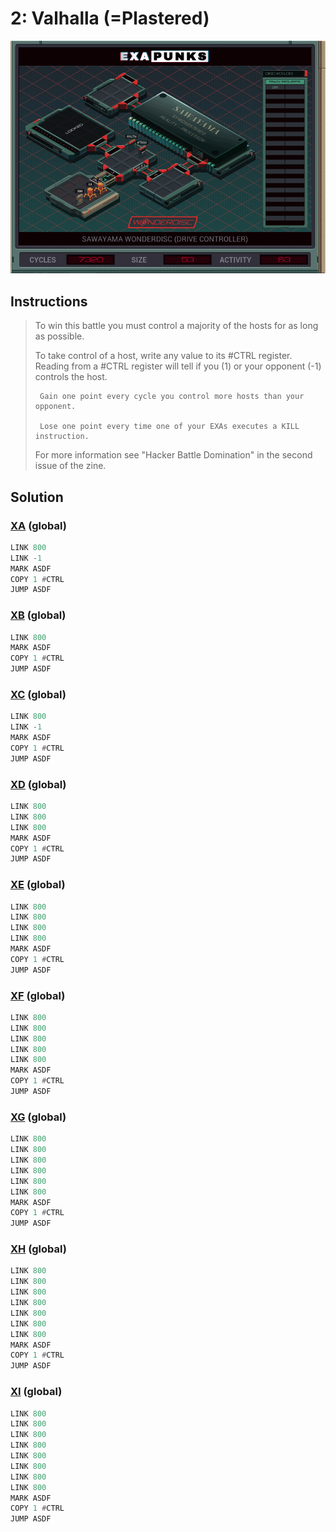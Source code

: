 # 2: Valhalla (=Plastered)

<div align="center"><img src="EXAPUNKS - Sawayama WonderDisc (7320, 53, 63, 2023-05-19-15-15-52).gif" /></div>

## Instructions
> To win this battle you must control a majority of the hosts for as long as possible. 
> 
> To take control of a host, write any value to its #CTRL register. Reading from a #CTRL register will tell if you (1) or your opponent (-1) controls the host.
> 
>      Gain one point every cycle you control more hosts than your opponent.
> 
>      Lose one point every time one of your EXAs executes a KILL instruction.
> 
> For more information see "Hacker Battle Domination" in the second issue of the zine.

## Solution

### [XA](XA.exa) (global)
```asm
LINK 800
LINK -1
MARK ASDF
COPY 1 #CTRL
JUMP ASDF
```

### [XB](XB.exa) (global)
```asm
LINK 800
MARK ASDF
COPY 1 #CTRL
JUMP ASDF
```

### [XC](XC.exa) (global)
```asm
LINK 800
LINK -1
MARK ASDF
COPY 1 #CTRL
JUMP ASDF
```

### [XD](XD.exa) (global)
```asm
LINK 800
LINK 800
LINK 800
MARK ASDF
COPY 1 #CTRL
JUMP ASDF
```

### [XE](XE.exa) (global)
```asm
LINK 800
LINK 800
LINK 800
LINK 800
MARK ASDF
COPY 1 #CTRL
JUMP ASDF
```

### [XF](XF.exa) (global)
```asm
LINK 800
LINK 800
LINK 800
LINK 800
LINK 800
MARK ASDF
COPY 1 #CTRL
JUMP ASDF
```

### [XG](XG.exa) (global)
```asm
LINK 800
LINK 800
LINK 800
LINK 800
LINK 800
LINK 800
MARK ASDF
COPY 1 #CTRL
JUMP ASDF
```

### [XH](XH.exa) (global)
```asm
LINK 800
LINK 800
LINK 800
LINK 800
LINK 800
LINK 800
LINK 800
MARK ASDF
COPY 1 #CTRL
JUMP ASDF
```

### [XI](XI.exa) (global)
```asm
LINK 800
LINK 800
LINK 800
LINK 800
LINK 800
LINK 800
LINK 800
LINK 800
MARK ASDF
COPY 1 #CTRL
JUMP ASDF
```


